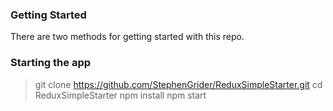 ### Getting Started

There are two methods for getting started with this repo.

### Starting the app
> git clone https://github.com/StephenGrider/ReduxSimpleStarter.git
> cd ReduxSimpleStarter
> npm install
> npm start
```
